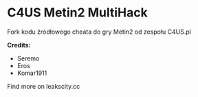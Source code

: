 # C4US Metin2 MultiHack
Fork kodu źródłowego cheata do gry Metin2 od zespołu C4US.pl

**Credits:**

 - Seremo
 - Eros
 - Komar1911




Find more on leakscity.cc
